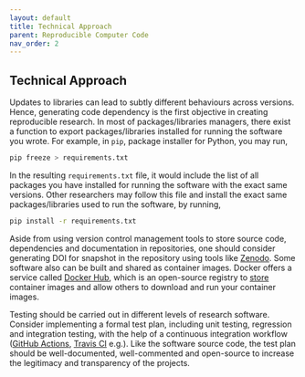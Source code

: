 ```yaml
---
layout: default
title: Technical Approach
parent: Reproducible Computer Code
nav_order: 2
---
```


## Technical Approach

Updates to libraries can lead to subtly different behaviours across versions. Hence, generating code dependency is the first objective in creating reproducible research. In most of packages/libraries managers, there exist a function to export packages/libraries installed for running the software you wrote. For example, in `pip`, package installer for Python, you may run,  

```bash
pip freeze > requirements.txt
```

In the resulting `requirements.txt` file, it would include the list of all packages you have installed for running the software with the exact same versions. Other researchers may follow this file and install the exact same packages/libraries used to run the software, by running,  

```bash
pip install -r requirements.txt
```

Aside from using version control management tools to store source code, dependencies and documentation in repositories, one should consider generating DOI for snapshot in the repository using tools like [Zenodo](https://zenodo.org/). Some software also can be built and shared as container images. Docker offers a service called [Docker Hub](https://hub.docker.com/), which is an open-source registry to [store](https://docs.docker.com/engine/reference/commandline/push/) container images and allow others to download and run your container images.  

Testing should be carried out in different levels of research software. Consider implementing a formal test plan, including unit testing, regression and integration testing, with the help of a continuous integration workflow ([GitHub Actions](https://github.com/features/actions), [Travis CI](https://www.travis-ci.com/) e.g.). Like the software source code, the test plan should be well-documented, well-commented and open-source to increase the legitimacy and transparency of the projects.  
